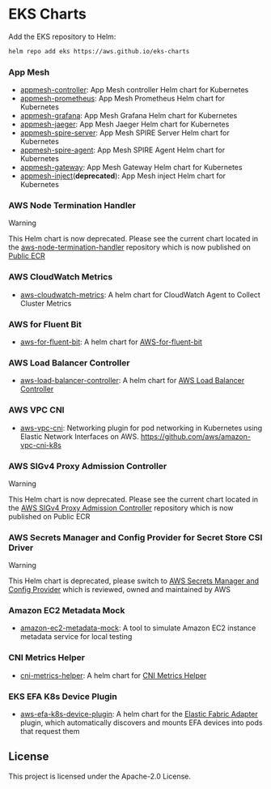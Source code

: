 # EKS Charts

Add the EKS repository to Helm:

```sh
helm repo add eks https://aws.github.io/eks-charts
```

### App Mesh

* [appmesh-controller](stable/appmesh-controller): App Mesh controller Helm chart for Kubernetes
* [appmesh-prometheus](stable/appmesh-prometheus): App Mesh Prometheus Helm chart for Kubernetes
* [appmesh-grafana](stable/appmesh-grafana): App Mesh Grafana Helm chart for Kubernetes
* [appmesh-jaeger](stable/appmesh-jaeger): App Mesh Jaeger Helm chart for Kubernetes
* [appmesh-spire-server](stable/appmesh-spire-server): App Mesh SPIRE Server Helm chart for Kubernetes
* [appmesh-spire-agent](stable/appmesh-spire-agent): App Mesh SPIRE Agent Helm chart for Kubernetes
* [appmesh-gateway](stable/appmesh-gateway): App Mesh Gateway Helm chart for Kubernetes
* [appmesh-inject](stable/appmesh-inject)(**deprecated**): App Mesh inject Helm chart for Kubernetes

### AWS Node Termination Handler

> [!WARNING]
> This Helm chart is now deprecated. Please see the current chart located in the [aws-node-termination-handler](https://github.com/aws/aws-node-termination-handler/tree/main/config/helm/aws-node-termination-handler) repository which is now published on [Public ECR](https://gallery.ecr.aws/aws-ec2/helm/aws-node-termination-handler)

### AWS CloudWatch Metrics

* [aws-cloudwatch-metrics](stable/aws-cloudwatch-metrics): A helm chart for CloudWatch Agent to Collect Cluster Metrics

### AWS for Fluent Bit

* [aws-for-fluent-bit](stable/aws-for-fluent-bit): A helm chart for [AWS-for-fluent-bit](https://github.com/aws/aws-for-fluent-bit)

### AWS Load Balancer Controller

* [aws-load-balancer-controller](stable/aws-load-balancer-controller): A helm chart for [AWS Load Balancer Controller](https://github.com/kubernetes-sigs/aws-load-balancer-controller)

### AWS VPC CNI

* [aws-vpc-cni](stable/aws-vpc-cni): Networking plugin for pod networking in Kubernetes using Elastic Network Interfaces on AWS. <https://github.com/aws/amazon-vpc-cni-k8s>

### AWS SIGv4 Proxy Admission Controller

> [!WARNING]
> This Helm chart is now deprecated. Please see the current chart located in the [AWS SIGv4 Proxy Admission Controller](https://github.com/aws-observability/aws-sigv4-proxy-admission-controller) repository which is now published on Public ECR

### AWS Secrets Manager and Config Provider for Secret Store CSI Driver

> [!WARNING]
> This Helm chart is deprecated, please switch to [AWS Secrets Manager and Config Provider](https://github.com/aws/secrets-store-csi-driver-provider-aws) which is reviewed, owned and maintained by AWS

### Amazon EC2 Metadata Mock

* [amazon-ec2-metadata-mock](stable/amazon-ec2-metadata-mock): A tool to simulate Amazon EC2 instance metadata service for local testing

### CNI Metrics Helper

* [cni-metrics-helper](stable/cni-metrics-helper): A helm chart for [CNI Metrics Helper](https://github.com/aws/amazon-vpc-cni-k8s/blob/master/cmd/cni-metrics-helper/README.md)

### EKS EFA K8s Device Plugin

* [aws-efa-k8s-device-plugin](stable/aws-efa-k8s-device-plugin): A helm chart for the [Elastic Fabric Adapter](https://docs.aws.amazon.com/AWSEC2/latest/UserGuide/efa.html) plugin, which automatically discovers and mounts EFA devices into pods that request them

## License

This project is licensed under the Apache-2.0 License.

